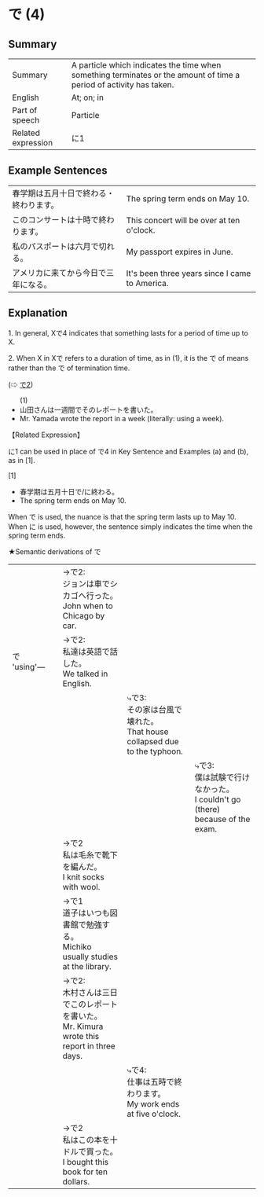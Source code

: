 # で (4)

## Summary

<table><tr>   <td>Summary</td>   <td>A particle which indicates the time when something terminates or the amount of time a period of activity has taken.</td></tr><tr>   <td>English</td>   <td>At; on; in</td></tr><tr>   <td>Part of speech</td>   <td>Particle</td></tr><tr>   <td>Related expression</td>   <td>に1</td></tr></table>

## Example Sentences

<table><tr>   <td>春学期は五月十日で終わる・終わります。</td>   <td>The spring term ends on May 10.</td></tr><tr>   <td>このコンサートは十時で終わります。</td>   <td>This concert will be over at ten o'clock.</td></tr><tr>   <td>私のパスポートは六月で切れる。</td>   <td>My passport expires in June.</td></tr><tr>   <td>アメリカに来てから今日で三年になる。</td>   <td>It's been three years since I came to America.</td></tr></table>

## Explanation

<p>1. In general, X<span class="cloze">で4</span> indicates that something lasts for a period of time up to X. </p>  <p>2. When X in X<span class="cloze">で</span> refers to a duration of time, as in (1), it is the <span class="cloze">で</span> of means rather than the <span class="cloze">で</span> of termination time.</p>  <p>(⇨ <a href="#㊦ で (2)">で2</a>)</p>  <ul>(1) <li>山田さんは一週間<span class="cloze">で</span>そのレポートを書いた。</li> <li>Mr. Yamada wrote the report in a week (literally: using a week).</li> </ul>  <p>【Related Expression】</p>  <p>に1 can be used in place of <span class="cloze">で</span>4 in Key Sentence and Examples (a) and (b), as in [1].</p>  <p>[1]</p> <ul> <li>春学期は五月十日<span class="cloze">で</span>/に終わる。</li> <li>The spring term ends on May 10.</li> </ul>  <p>When <span class="cloze">で</span> is used, the nuance is that the spring term lasts up to May 10. When に is used, however, the sentence simply indicates the time when the spring term ends. </p>  <p>★Semantic derivations of <span class="cloze">で</span></p>  <table class="table"> <tbody> <tr class="tr"> <td class="td"></td> <td class="td"></td> <td class="td">→<Instrument>で2:<br>ジョンは車でシカゴへ行った。<br>John when to Chicago by car.</td> <td class="td"></td> <td class="td"></td> </tr> <tr class="tr"> <td class="td">で 'using'―</td> <td class="td"></td> <td class="td">→<Means>で2:<br>私達は英語で話した。<br>We talked in English.</td> <td class="td"></td> <td class="td"></td> </tr> <tr class="tr"> <td class="td"></td> <td class="td"></td> <td class="td"></td> <td class="td">⤷<Cause>で3:<br>その家は台風で壊れた。<br>That house collapsed due to the typhoon.</td> <td class="td"></td> </tr> <tr class="tr"> <td class="td"></td> <td class="td"></td> <td class="td"></td> <td class="td"></td> <td class="td">⤷<Reason>で3:<br>僕は試験で行けなかった。<br>I couldn't go (there) because of the exam.</td> </tr> <tr class="tr"> <td class="td"></td> <td class="td"></td> <td class="td">→<Material>で2<br>私は毛糸で靴下を編んだ。<br>I knit socks with wool.</td> <td class="td"></td> <td class="td"></td> </tr> <tr class="tr"> <td class="td"></td> <td class="td"></td> <td class="td">→<Place>で1<br>道子はいつも図書館で勉強する。<br>Michiko usually studies at the library.</td> <td class="td"></td> <td class="td"></td> </tr> <tr class="tr"> <td class="td"></td> <td class="td"></td> <td class="td">→<Required time>で2:<br>木村さんは三日でこのレポートを書いた。<br>Mr. Kimura wrote this report in three days.</td> <td class="td"></td> <td class="td"></td> </tr> <tr class="tr"> <td class="td"></td> <td class="td"></td> <td class="td"></td> <td class="td">⤷<Time>で4:<br>仕事は五時で終わります。<br>My work ends at five o'clock.</td> <td class="td"></td> </tr> <tr class="tr"> <td class="td"></td> <td class="td"></td> <td class="td">→<Required cost>で2<br>私はこの本を十ドルで買った。<br>I bought this book for ten dollars.</td> <td class="td"></td> <td class="td"></td> </tr> </tbody> </table>

